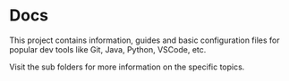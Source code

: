 # Docs

This project contains information, guides and basic configuration files for popular dev tools like Git, Java, Python, VSCode, etc.

Visit the sub folders for more information on the specific topics.
